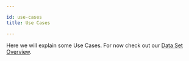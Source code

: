 ```yaml
---

id: use-cases
title: Use Cases

---
```

Here we will explain some Use Cases. For now check out our [Data Set Overview](overview.md).
